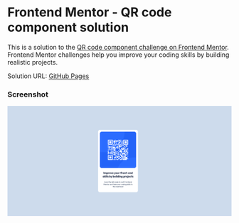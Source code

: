 # Frontend Mentor - QR code component solution

This is a solution to the [QR code component challenge on Frontend Mentor](https://www.frontendmentor.io/challenges/qr-code-component-iux_sIO_H). Frontend Mentor challenges help you improve your coding skills by building realistic projects. 

Solution URL: [GitHub Pages](https://korno-no.github.io/mentor-QR-code/)

### Screenshot

![](./screenshot.png)
